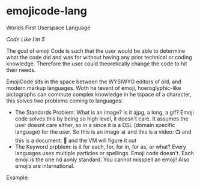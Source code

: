 # emojicode-lang
Worlds First Userspace Language

_Code Like I'm 5_

The goal of emoji Code is such that the user would be able to determine what the code did and was for without having any prior technical or coding knowledge. Therefore the user could theoretically change the code to hit their needs.

EmojiCode sits in the space between the WYSIWYG editors of old, and modern markup languages.
Woth he tevent of emoji, hoeroglyphic-like pictographs can commute complex knowledge in he tspace of a character, this solves two problems coming to languages:
 * The Standards Problem: What is an image? Is it  ajpg, a long, a gif? Emoji code solves this by being so high level, it doesn't care. It assumes the user doesnt care either, so in a since it is a DSL (domain specific language) for the user. So this is an image 📊 and this is a video: 📺 and this is a document: 📄 and the VM will figure it out
 * The Keyword prpblem: is it for each, for, for in, for as, or what? Every languages uses multiple particles or spellings. Emoji code doesn't. Each emoji is the one nd aonly standard. You cannot misspell an emoji! Also emojis are international.
 
 Example:
 
 

